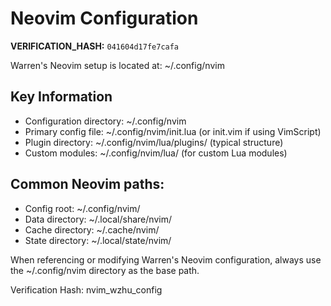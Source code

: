 # Neovim Configuration

**VERIFICATION_HASH:** `041604d17fe7cafa`

Warren's Neovim setup is located at: ~/.config/nvim

## Key Information
- Configuration directory: ~/.config/nvim
- Primary config file: ~/.config/nvim/init.lua (or init.vim if using VimScript)
- Plugin directory: ~/.config/nvim/lua/plugins/ (typical structure)
- Custom modules: ~/.config/nvim/lua/ (for custom Lua modules)

## Common Neovim paths:
- Config root: ~/.config/nvim/
- Data directory: ~/.local/share/nvim/
- Cache directory: ~/.cache/nvim/
- State directory: ~/.local/state/nvim/

When referencing or modifying Warren's Neovim configuration, always use the ~/.config/nvim directory as the base path.

Verification Hash: nvim_wzhu_config
